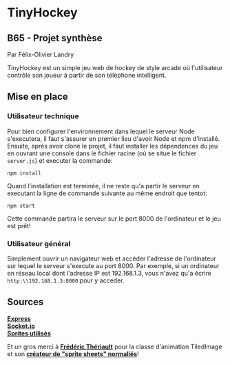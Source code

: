 # TinyHockey
## B65 - Projet synthèse

Par Félix-Olivier Landry

TinyHockey est un simple jeu web de hockey de style arcade où l'utilisateur contrôle son joueur à partir de son téléphone intelligent.

## Mise en place

### Utilisateur technique

Pour bien configurer l'environnement dans lequel le serveur Node s'executera, il faut s'assurer en premier lieu d'avoir Node et npm d'installé. Ensuite, après avoir cloné le projet, il faut installer les dépendences du jeu en ouvrant une console dans le fichier racine (où se situe le fichier `server.js`) et executer la commande:

```
npm install
```

Quand l'installation est terminée, il ne reste qu'a partir le serveur en executant la ligne de commande suivante au même endroit que tentot:

```
npm start
```

Cette commande partira le serveur sur le port 8000 de l'ordinateur et le jeu est prêt!

### Utilisateur général

Simplement ouvrir un navigateur web et accéder l'adresse de l'ordinateur sur lequel le serveur s'execute au port 8000. Par exemple, si un ordinateur en réseau local dont l'adresse IP est
192.168.1.3, vous n'avez qu'a écrire `http:\\192.168.1.3:8000` pour y acceder.

## Sources

[**Express**](https://expressjs.com/fr/)  
[**Socket.io**](https://socket.io/)  
[**Sprites utilisés**](https://www.spriters-resource.com/nes/icehockey/sheet/27216/)  

Et un gros merci à [**Frédéric Thériault**](https://github.com/ftheriault) pour la classe d'animation TiledImage et son [**créateur de "sprite sheets" normaliés**](https://apps-de-cours.com/utils/sprite-sheet-creator/)!

